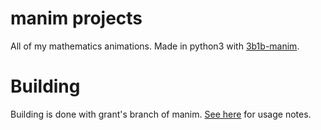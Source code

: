# manim projects

All of my mathematics animations. Made in python3 with [3b1b-manim](https://github.com/3b1b/manim).

# Building

Building is done with grant's branch of manim. [See here](https://3b1b.github.io/manim/getting_started/quickstart.html) for usage notes.